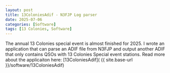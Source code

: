 ```yaml
---
layout: post
title: 13ColoniesAdif - N3FJP Log parser
date: 2025-07-06
categories: [Software]
tags: [13 Colonies, Software]
---
```


The annual 13 Colonies special event is almost finished for 2025.  I wrote an application that can parse an ADIF file from N3FJP and output another ADIF that only contains QSOs with 13 Colonies Special event stations. Read more about the applicaiton here: [13ColoniesAdif]( {{ site.base-url }}/software/13ColoniesAdif)
